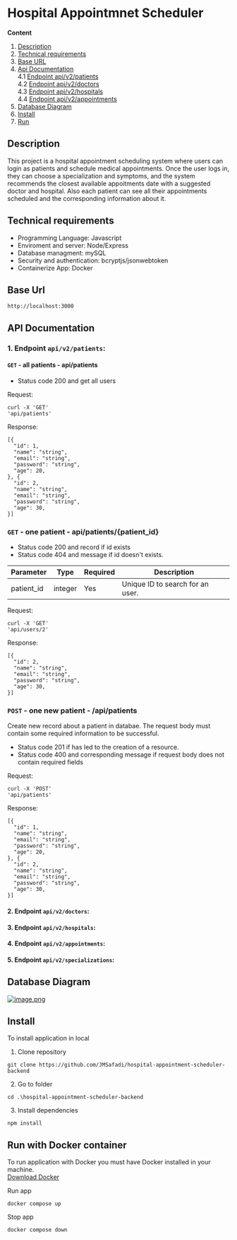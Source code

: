 # Hospital Appointmnet Scheduler

**Content**
1. [Description](#description)
2. [Technical requirements](#technical-requirements)
3. [Base URL](#base-url)
4. [Api Documentation](#api-documentation)<br>
4.1 [Endpoint api/v2/patients](#)<br>
4.2 [Endpoint api/v2/doctors](#)<br>
4.3 [Endpoint api/v2/hospitals](#)<br>
4.4 [Endpoint api/v2/appointments](#)
5. [Database Diagram](#database-diagram)
6. [Install](#install)
7. [Run](#run)


## Description
This project is a hospital appointment scheduling system where users can login as patients and schedule medical appointments. Once the user logs in, they can choose a specialization and symptoms, and the system recommends the closest available appoitments date with a suggested doctor and hospital. Also each patient can see all their appointments scheduled and the corresponding information about it.


## Technical requirements
- Programming Language: Javascript
- Enviroment and server: Node/Express
- Database managment: mySQL
- Security and authentication: bcryptjs/jsonwebtoken
- Containerize App: Docker

## Base Url
`http://localhost:3000`


## API Documentation

### 1. Endpoint `api/v2/patients`:
#### `GET` - all patients - api/patients
- Status code 200 and get all users

Request:
```
curl -X 'GET'
'api/patients'
```
Response:
```
[{
  "id": 1,
  "name": "string",
  "email": "string",
  "password": "string",
  "age": 20,
}, {
  "id": 2,
  "name": "string",
  "email": "string",
  "password": "string",
  "age": 30,
}]
```

### `GET` - one patient - api/patients/{patient_id}
- Status code 200 and record if id exists
- Status code 404 and message if id doesn't exists.

| Parameter | Type | Required | Description |
| --- | --- | --- | --- |
| patient_id | integer | Yes | Unique ID to search for an user. |

Request:
```
curl -X 'GET'
'api/users/2'
```
Response:
```
[{
  "id": 2,
  "name": "string",
  "email": "string",
  "password": "string",
  "age": 30,
}]
```
### `POST` - one new patient - /api/patients
Create new record about a patient in databae. The request body must contain some required information to be successful.
- Status code 201 if has led to the creation of a resource.
- Status code 400 and corresponding message if request body does not contain required fields

Request:
```
curl -X 'POST'
'api/patients'
```
Response:
```
[{
  "id": 1,
  "name": "string",
  "email": "string",
  "password": "string",
  "age": 20,
}, {
  "id": 2,
  "name": "string",
  "email": "string",
  "password": "string",
  "age": 30,
}]
```

#### 2. Endpoint `api/v2/doctors`:

#### 3. Endpoint `api/v2/hospitals`:

#### 4. Endpoint `api/v2/appointments`:

#### 5. Endpoint `api/v2/specializations`:



## Database Diagram
[![image.png](https://i.postimg.cc/ncYbMDY2/image.png)](https://postimg.cc/GH2S59fT)

## Install
To install application in local
1. Clone repository
```
git clone https://github.com/JMSafadi/hospital-appointment-scheduler-backend
```
2. Go to folder
```
cd .\hospital-appointment-scheduler-backend
```
3. Install dependencies
```
npm install
```

## Run with Docker container
To run application with Docker you must have Docker installed in your machine.<br>
[Download Docker](https://www.docker.com/products/docker-desktop/)

Run app
```
docker compose up
```
Stop app
```
docker compose down
```